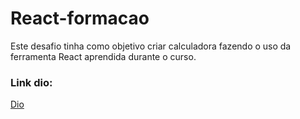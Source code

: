 # React-formacao

Este desafio tinha como objetivo criar calculadora fazendo o uso da ferramenta React aprendida durante o curso.

### Link dio:
[Dio](https://web.dio.me/home)
